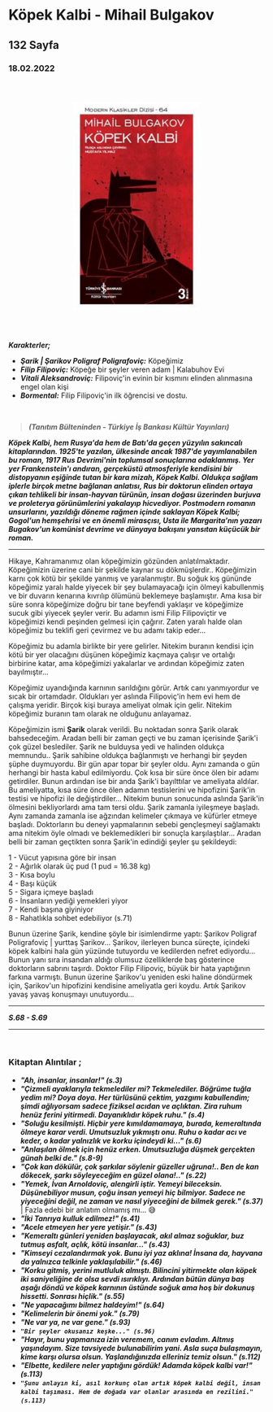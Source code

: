   
# Köpek Kalbi - Mihail Bulgakov
##  132 Sayfa
### 18.02.2022
  
<br>

  <p align="center" style="padding: 10px">
    <img alt="Köpek-Kalbi-Mihail-Bulgakov" src="../images/111_kopek_kalbi.jpg" width="250">
    <br>

<br>
<br>

***Karakterler;***
- ***Şarik | Şarikov  Poligraf Poligrafoviç:*** Köpeğimiz
- ***Filip Filipoviç:*** Köpeğe bir şeyler veren adam | Kalabuhov Evi
- ***Vitali Aleksandroviç:*** Filipoviç'in evinin bir kısmını elinden alınmasına engel olan kişi
- ***Bormental:*** Filip Filipoviç'in ilk öğrencisi ve dostu.

<br>

> ***(Tanıtım Bülteninden - Türkiye İş Bankası Kültür Yayınları)***

***Köpek Kalbi, hem Rusya'da hem de Batı'da geçen yüzyılın sakıncalı kitaplarından. 1925'te yazılan, ülkesinde ancak 1987'de yayımlanabilen bu roman, 1917 Rus Devrimi'nin toplumsal sonuçlarına odaklanmış. Yer yer Frankenstein'ı andıran, gerçeküstü atmosferiyle kendisini bir distopyanın eşiğinde tutan bir kara mizah, Köpek Kalbi. Oldukça sağlam iplerle birçok metne bağlanan anlatısı, Rus bir doktorun elinden ortaya çıkan tehlikeli bir insan-hayvan türünün, insan doğası üzerinden burjuva ve proleterya görünümlerini yakalayıp hicvediyor. Postmodern romanın unsurlarını, yazıldığı döneme rağmen içinde saklayan Köpek Kalbi; Gogol'un hemşehrisi ve en önemli mirasçısı, Usta ile Margarita'nın yazarı Bugakov'un komünist devrime ve dünyaya bakışını yansıtan küçücük bir roman.***
_____

Hikaye, Kahramanımız olan köpeğimizin gözünden anlatılmaktadır. Köpeğimizin üzerine cani bir şekilde kaynar su dökmüşlerdir.. Köpeğimizin karnı çok kötü bir şekilde yanmış ve yaralanmıştır. Bu soğuk kış gününde köpeğimiz yaralı halde yiyecek bir şey bulamayacağı için ölmeyi kabullenmiş ve bir duvarın kenarına kıvrılıp ölümünü beklemeye başlamıştır. Ama kısa bir süre sonra köpeğimize doğru bir tane beyfendi yaklaşır ve köpeğimize sucuk gibi yiyecek şeyler verir. Bu adamın ismi Filip Filipoviçtir ve köpeğimizi kendi peşinden gelmesi için çağırır. Zaten yaralı halde olan köpeğimiz bu teklifi geri çevirmez ve bu adamı takip eder...

Köpeğimiz bu adamla birlikte bir yere gelirler. Nitekim buranın kendisi için kötü bir yer olacağını düşünen köpeğimiz kaçmaya çalışır ve ortalığı birbirine katar, ama köpeğimizi yakalarlar ve ardından köpeğimiz zaten bayılmıştır... 

Köpeğimiz uyandığında karnının sarıldığını görür. Artık canı yanmıyordur ve sıcak bir ortamdadır. Oldukları yer aslında Filipoviç'in hem evi hem de çalışma yeridir. Birçok kişi buraya ameliyat olmak için gelir. Nitekim köpeğimiz buranın tam olarak ne olduğunu anlayamaz.

Köpeğimizin ismi **Şarik** olarak verildi. Bu noktadan sonra Şarik olarak bahsedeceğim. Aradan belli bir zaman geçti ve bu zaman içerisinde Şarik'i çok güzel beslediler. Şarik ne bulduysa yedi ve halinden oldukça memnundu.. Şarik sahibine oldukça bağlanmıştı ve herhangi bir şeyden şüphe duymuyordu. Bir gün apar topar bir şeyler oldu. Aynı zamanda o gün herhangi bir hasta kabul edilmiyordu. Çok kısa bir süre önce ölen bir adamı getirdiler. Bunun ardından ise bir anda Şarik'i bayılttılar ve ameliyata aldılar. Bu ameliyatta, kısa süre önce ölen adamın testislerini ve hipofizini Şarik'in testisi ve hipofizi ile değiştirdiler... Nitekim bunun sonucunda aslında Şarik'in ölmesini bekliyorlardı ama tam tersi oldu. Şarik zamanla iyileşmeye başladı. Aynı zamanda zamanla ise ağzından kelimeler çıkmaya ve küfürler etmeye başladı. Doktorların bu deneyi yapmalarının sebebi gençleşmeyi sağlamaktı ama nitekim öyle olmadı ve beklemedikleri bir sonuçla karşılaştılar... Aradan belli bir zaman geçtikten sonra Şarik'in  edindiği şeyler şu şekildeydi: 

1 - Vücut yapısına göre bir insan <br>
2 - Ağırlık olarak üç pud (1 pud = 16.38 kg) <br>
3 - Kısa boylu <br>
4 - Başı küçük <br>
5 - Sigara içmeye başladı <br>
6 - İnsanların yediği yemekleri yiyor <br>
7 - Kendi başına giyiniyor <br>
8 - Rahatlıkla sohbet edebiliyor (s.71)

Bunun üzerine Şarik, kendine şöyle bir isimlendirme yaptı: Şarikov  Poligraf Poligrafoviç | yurttaş Şarikov... Şarikov, ilerleyen bunca süreçte, içindeki köpek kalbini hala gün yüzünde tutuyordu ve kedilerden nefret ediyordu... Bunun yanı sıra insandan aldığı olumsuz özelliklerde baş gösterince doktorların sabrını taşırdı. Doktor Filip Filipoviç, büyük bir hata yaptığının farkına varmıştı. Bunun üzerine Şarikov'u yeniden eski haline döndürmek için, Şarikov'un hipofizini kendisine ameliyatla  geri koydu. Artık Şarikov yavaş yavaş konuşmayı unutuyordu...
____


***S.68 - S.69***

______



<br>

### Kitaptan Alıntılar ;
- ***"Ah, insanlar, insanlar!" (s.3)***
- ***"Çizmeli ayaklarıyla tekmelediler mi? Tekmelediler. Böğrüme tuğla yedim mi? Doya doya. Her türlüsünü çektim, yazgımı kabullendim; şimdi ağlıyorsam sadece fiziksel acıdan ve açlıktan. Zira ruhum henüz ferini yitirmedi. Dayanıklıdır köpek ruhu." (s.4)***
- ***"Soluğu kesilmişti. Hiçbir yere kımıldamamaya, burada, kemeraltında ölmeye karar verdi. Umutsuzluk yıkmıştı onu. Ruhu o kadar acı ve keder, o kadar yalnızlık ve korku içindeydi ki..." (s.6)***
- ***"Anlaşılan ölmek için henüz erken. Umutsuzluğa düşmek gerçekten günah belki de." (s.8-9)***
- ***"Çok kan dökülür, çok şarkılar söylenir güzeller uğruna!.. Ben de kan dökecek, şarkı söyleyeceğim en güzel olana!.." (s.22)***
- ***"Yemek, İvan Arnoldoviç, alengirli iştir. Yemeyi bileceksin. Düşünebiliyor musun, çoğu insan yemeyi hiç bilmiyor.  Sadece ne yiyeceğini değil, ne zaman ve nasıl yiyeceğini de bilmek gerek." (s.37)*** | Fazla edebi bir anlatım olmamış mı... 😅
- ***"İki Tanrıya kulluk edilmez!" (s.41)*** 
- ***"Acele etmeyen her yere yetişir." (s.43)***
- ***"Kemeraltı günleri yeniden başlayacak, akıl almaz soğuklar, buz tutmuş asfalt, açlık, kötü insanlar..." (s.43)***
- ***"Kimseyi cezalandırmak yok. Bunu iyi  yaz aklına! İnsana da, hayvana da yalnızca telkinle yaklaşılabilir." (s.46)***
- ***"Korku gitmiş, yerini mutluluk almıştı. Bilincini yitirmekte olan köpek iki saniyeliğine de olsa sevdi ısırıklıyı. Ardından bütün dünya baş aşağı döndü ve köpek karnının üstünde soğuk ama hoş bir dokunuş hissetti. Sonrası hiçlik." (s.55)***
- ***"Ne yapacağımı bilmez haldeyim!" (s.64)*** 
- ***"Kelimelerin bir önemi yok." (s.79)***
- ***"Ne var ya, ne var gene." (s.93)***
- ***`"Bir şeyler okusanız keşke..." (s.96)`***
- ***"Hayır, bunu yapmanıza izin veremem, canım evladım. Altmış yaşındayım. Size tavsiyede bulunabilirim yani. Asla suça bulaşmayın, kime karşı olursa olsun. Yaşlandığınızda elleriniz temiz olsun." (s.112)***
- ***"Elbette, kedilere neler yaptığını gördük! Adamda köpek kalbi var!" (s.113)***
- ***`"Şunu anlayın ki, asıl korkunç olan artık köpek kalbi değil, insan kalbi taşıması. Hem de doğada var olanlar arasında en rezilini." (s.113)`***
